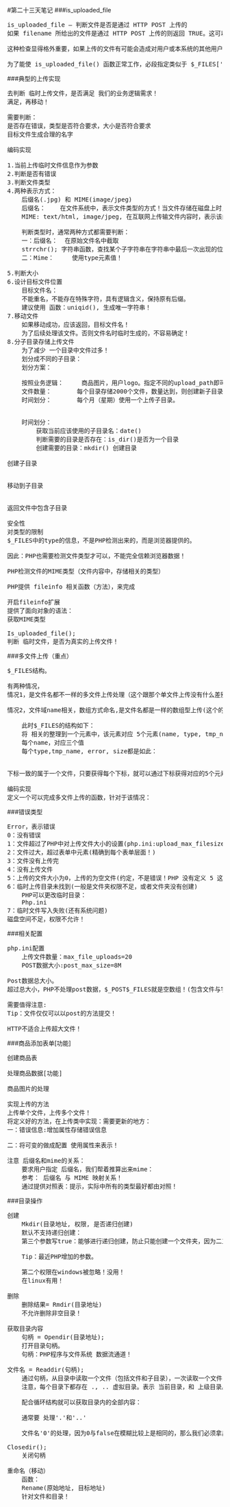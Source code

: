 #第二十三天笔记
###is_uploaded_file
<pre>
is_uploaded_file — 判断文件是否是通过 HTTP POST 上传的
如果 filename 所给出的文件是通过 HTTP POST 上传的则返回 TRUE。这可以用来确保恶意的用户无法欺骗脚本去访问本不能访问的文件，例如 /etc/passwd。 

这种检查显得格外重要，如果上传的文件有可能会造成对用户或本系统的其他用户显示其内容的话。 

为了能使 is_uploaded_file() 函数正常工作，必段指定类似于 $_FILES['userfile']['tmp_name'] 的变量，而在从客户端上传的文件名 $_FILES['userfile']['name'] 不能正常运作。 
</pre>

###典型的上传实现
<pre>
去判断 临时上传文件，是否满足 我们的业务逻辑需求！
满足，再移动！

需要判断：
是否存在错误，类型是否符合要求，大小是否符合要求
目标文件生成合理的名字

编码实现

1.当前上传临时文件信息作为参数
2.判断是否有错误
3.判断文件类型
4.两种表示方式：
	后缀名(.jpg) 和 MIME(image/jpeg)
	后缀名：	在文件系统中，表示文件类型的方式！当文件存储在磁盘上时，表示文件类型的方式！
	MIME: text/html, image/jpeg, 在互联网上传输文件内容时，表示该内容的方法！MIME(Multipurpose Internet Mail Extensions)多用途互联网邮件扩展类型。

	判断类型时，通常两种方式都需要判断：
	一：后缀名： 	在原始文件名中截取
	strrchr(); 字符串函数，查找某个子字符串在字符串中最后一次出现的位置，并返回从该位置到字符串结尾的全部内容！
	二：Mime：		使用type元素值！

5.判断大小
6.设计目标文件位置
	目标文件名：
	不能重名，不能存在特殊字符，具有逻辑含义，保持原有后缀。
	建议使用 函数：uniqid(), 生成唯一字符串！
7.移动文件
	如果移动成功，应该返回，目标文件名！
	为了后续处理该文件。否则文件名时临时生成的，不容易确定！
8.分子目录存储上传文件
	为了减少 一个目录中文件过多！
	划分成不同的子目录：
	划分方案：

	按照业务逻辑： 	商品图片，用户logo。指定不同的upload_path即可
	文件数量：		每个目录存储2000个文件，数量达到，则创建新子目录！
	时间划分：		每个月（星期）使用一个上传子目录。


	时间划分：
		获取当前应该使用的子目录名：date()
		判断需要的目录是否存在：is_dir()是否为一个目录
		创建需要的目录：mkdir() 创建目录

创建子目录


移动到子目录


返回文件中包含子目录

安全性
对类型的限制
$_FILES中的type的信息，不是PHP检测出来的，而是浏览器提供的。

因此：PHP也需要检测文件类型才可以，不能完全信赖浏览器数据！

PHP检测文件的MIME类型（文件内容中，存储相关的类型）

PHP提供 fileinfo 相关函数（方法），来完成

开启fileinfo扩展
提供了面向对象的语法：
获取MIME类型

Is_uploaded_file();
判断 临时文件，是否为真实的上传文件！
</pre>


###多文件上传（重点）
<pre>
$_FILES结构。

有两种情况，
情况1，是文件名都不一样的多文件上传处理（这个跟那个单文件上传没有什么差别）

情况2，文件域name相关，数组方式命名,是文件名都是一样的数组型上传(这个的展示形式很不一样)
	
	此时$_FILES的结构如下：
	将 相关的整理到一个元素中，该元素对应 5个元素(name, type, tmp_name, error, size)的数组。
	每个name，对应三个值
	每个type,tmp_name, error, size都是如此：


下标一致的属于一个文件，只要获得每个下标，就可以通过下标获得对应的5个元素值！

编码实现
定义一个可以完成多文件上传的函数，针对于该情况：
</pre>

###错误类型
<pre>
Error，表示错误
0：没有错误
1：文件超过了PHP中对上传文件大小的设置(php.ini:upload_max_filesize = 2M)
2：文件过大，超过表单中元素(精确到每个表单层面！)
3：文件没有上传完
4：没有上传文件
5：上传的文件大小为0，上传的为空文件(约定，不是错误！PHP 没有定义 5 这个错！一般我们定义上传文件大小为0时，会发送一个为5的错误)
6：临时上传目录未找到(一般是文件夹权限不足，或者文件夹没有创建)
	PHP可以更改临时目录：
	Php.ini
7：临时文件写入失败(还有系统问题)
磁盘空间不足，权限不允许！
</pre>

###相关配置
<pre>
php.ini配置
	上传文件数量：max_file_uploads=20
	POST数据大小:post_max_size=8M

Post数据总大小。
超过总大小，PHP不处理post数据，$_POST$_FILES就是空数组！(包含文件与字段值)

需要值得注意:
Tip：文件仅仅可以以post的方法提交！

HTTP不适合上传超大文件！
</pre>

###商品添加表单[功能]
<pre>
创建商品表

处理商品数据[功能]

商品图片的处理

实现上传的方法
上传单个文件，上传多个文件！
将定义好的方法，在上传类中实现：需要更新的地方：
一：错误信息:增加属性存储错误信息

二：将可变的做成配置 使用属性来表示！

注意 后缀名和mime的关系：
	要求用户指定 后缀名，我们帮着推算出来mime：
	参考： 后缀名 与 MIME 映射关系！
	通过提供对照表：提示，实际中所有的类型最好都由对照！
</pre>

###目录操作
<pre>
创建
	Mkdir(目录地址, 权限, 是否递归创建)
	默认不支持递归创建：
	第三个参数写true：能够进行递归创建，防止只能创建一个文件夹，因为二三级文件夹的同时创建就是需要递归创建

	Tip：最近PHP增加的参数。

	第二个权限在windows被忽略！没用！
	在linux有用！

删除
	删除结果= Rmdir(目录地址)
	不允许删除非空目录！

获取目录内容
	句柄 = Opendir(目录地址);
	打开目录句柄。
	句柄：PHP程序与文件系统 数据流通道！

文件名 = Readdir(句柄);
	通过句柄，从目录中读取一个文件（包括文件和子目录），一次读取一个文件，并向下移动文件指针！
	注意，每个目录下都存在 ., .. 虚拟目录。表示 当前目录，和 上级目录。

	配合循环结构就可以获取目录内的全部内容：

	通常要 处理'.'和'..'
	
	文件名'0'的处理，因为0与false在模糊比较上是相同的，那么我们必须拿出精确相等来进行'0'文件名的处理

Closedir();
	关闭句柄

重命名（移动）
	函数：
	Rename(原始地址, 目标地址)
	针对文件和目录！
</pre>